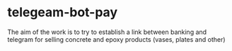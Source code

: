 # telegeam-bot-pay
The aim of the work is to try to establish a link between banking and telegram for selling concrete and epoxy products (vases, plates and other)
